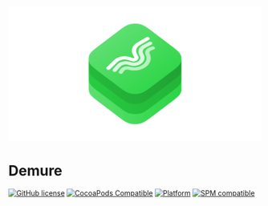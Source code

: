 ![](demure.png)

# Demure

[![GitHub license](https://img.shields.io/badge/license-MIT-lightgrey.svg)](https://github.com/Incetro/Demure/blob/master/LICENSE)
[![CocoaPods Compatible](https://img.shields.io/cocoapods/v/Demure.svg)](https://cocoapods.org/pods/Demure)
[![Platform](https://img.shields.io/cocoapods/p/Demure.svg?style=flat)](https://cocoapods.org/pods/Demure)
[![SPM compatible](https://img.shields.io/badge/spm-compatible-brightgreen.svg?style=flat)](https://swift.org/package-manager)

